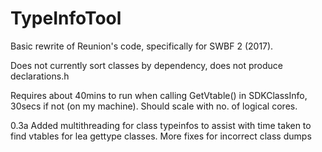 # TypeInfoTool

Basic rewrite of Reunion's code, specifically for SWBF 2 (2017).

Does not currently sort classes by dependency, does not produce declarations.h

Requires about 40mins to run when calling GetVtable() in SDKClassInfo, 30secs if not (on my machine). Should scale with no. of logical cores.

0.3a	Added multithreading for class typeinfos to assist with time taken to find vtables for lea gettype classes.
		More fixes for incorrect class dumps